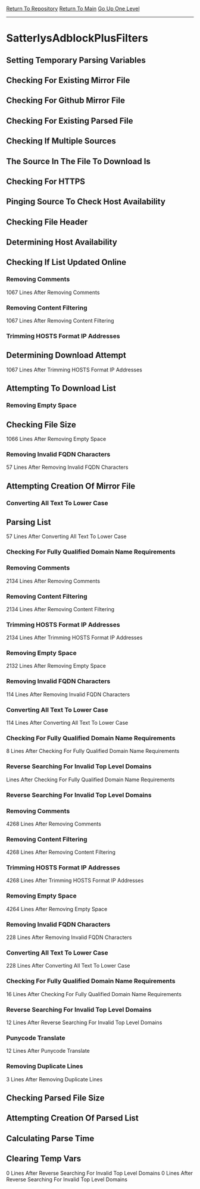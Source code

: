 [Return To Repository](https://github.com/DigitalWarrior/piholeparser/)
[Return To Main](https://github.com/DigitalWarrior/piholeparser/blob/master/RecentRunLogs/Mainlog.md)
[Go Up One Level](https://github.com/DigitalWarrior/piholeparser/blob/master/RecentRunLogs/TopLevelScripts/30-Processing-External-Blacklists.md)
____________________________________
# SatterlysAdblockPlusFilters
## Setting Temporary Parsing Variables
## Checking For Existing Mirror File
## Checking For Github Mirror File
## Checking For Existing Parsed File
## Checking If Multiple Sources
## The Source In The File To Download Is
## Checking For HTTPS
## Pinging Source To Check Host Availability
## Checking File Header
## Determining Host Availability
## Checking If List Updated Online
### Removing Comments
1067 Lines After Removing Comments
### Removing Content Filtering
1067 Lines After Removing Content Filtering
### Trimming HOSTS Format IP Addresses
## Determining Download Attempt
1067 Lines After Trimming HOSTS Format IP Addresses
## Attempting To Download List
### Removing Empty Space
## Checking File Size
1066 Lines After Removing Empty Space
### Removing Invalid FQDN Characters
57 Lines After Removing Invalid FQDN Characters
## Attempting Creation Of Mirror File
### Converting All Text To Lower Case
## Parsing List
57 Lines After Converting All Text To Lower Case
### Checking For Fully Qualified Domain Name Requirements
### Removing Comments
2134 Lines After Removing Comments
### Removing Content Filtering
2134 Lines After Removing Content Filtering
### Trimming HOSTS Format IP Addresses
2134 Lines After Trimming HOSTS Format IP Addresses
### Removing Empty Space
2132 Lines After Removing Empty Space
### Removing Invalid FQDN Characters
114 Lines After Removing Invalid FQDN Characters
### Converting All Text To Lower Case
114 Lines After Converting All Text To Lower Case
### Checking For Fully Qualified Domain Name Requirements
8 Lines After Checking For Fully Qualified Domain Name Requirements
### Reverse Searching For Invalid Top Level Domains
 Lines After Checking For Fully Qualified Domain Name Requirements
### Reverse Searching For Invalid Top Level Domains
### Removing Comments
4268 Lines After Removing Comments
### Removing Content Filtering
4268 Lines After Removing Content Filtering
### Trimming HOSTS Format IP Addresses
4268 Lines After Trimming HOSTS Format IP Addresses
### Removing Empty Space
4264 Lines After Removing Empty Space
### Removing Invalid FQDN Characters
228 Lines After Removing Invalid FQDN Characters
### Converting All Text To Lower Case
228 Lines After Converting All Text To Lower Case
### Checking For Fully Qualified Domain Name Requirements
16 Lines After Checking For Fully Qualified Domain Name Requirements
### Reverse Searching For Invalid Top Level Domains
12 Lines After Reverse Searching For Invalid Top Level Domains
### Punycode Translate
12 Lines After Punycode Translate
### Removing Duplicate Lines
3 Lines After Removing Duplicate Lines
## Checking Parsed File Size
## Attempting Creation Of Parsed List
## Calculating Parse Time
## Clearing Temp Vars
0 Lines After Reverse Searching For Invalid Top Level Domains
0 Lines After Reverse Searching For Invalid Top Level Domains
